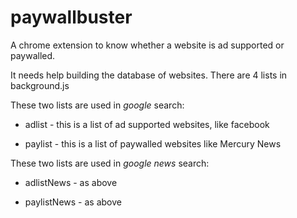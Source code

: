 # paywallbuster
A chrome extension to  know whether a website is ad supported or paywalled.

It needs help building the database of websites. There are 4 lists in background.js

These two lists are used in *google* search:

- adlist - this is a list of ad supported websites, like facebook

- paylist - this is a list of paywalled websites like Mercury News


These two lists are used in *google news* search:

- adlistNews - as above

- paylistNews - as above

